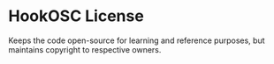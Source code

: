 # HookOSC License

Keeps the code open-source for learning and reference purposes, but maintains copyright to respective owners.
